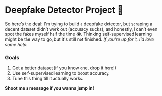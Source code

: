 # Deepfake Detector Project 🚀

So here’s the deal: I'm trying to build a deepfake detector, but scraping a decent dataset didn’t work out (accuracy sucks), and honestly, I can’t even spot the fakes myself half the time 😭. Thinking self-supervised learning might be the way to go, but it's still not finished. *If you’re up for it, I’d love some help!*

### Goals
1. Get a better dataset (if you know one, drop it here!)
2. Use self-supervised learning to boost accuracy.
3. Tune this thing till it actually works.
   
**Shoot me a message if you wanna jump in!**
